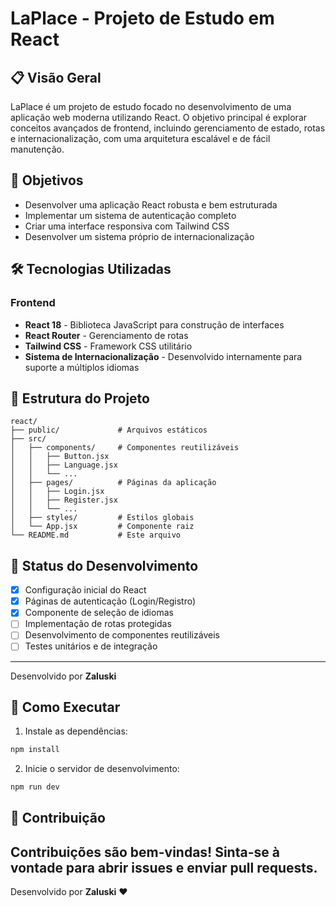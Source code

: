 # LaPlace - Projeto de Estudo em React

## 📋 Visão Geral
LaPlace é um projeto de estudo focado no desenvolvimento de uma aplicação web moderna utilizando React. O objetivo principal é explorar conceitos avançados de frontend, incluindo gerenciamento de estado, rotas e internacionalização, com uma arquitetura escalável e de fácil manutenção.

## 🎯 Objetivos
- Desenvolver uma aplicação React robusta e bem estruturada
- Implementar um sistema de autenticação completo
- Criar uma interface responsiva com Tailwind CSS
- Desenvolver um sistema próprio de internacionalização

## 🛠️ Tecnologias Utilizadas

### Frontend
- **React 18** - Biblioteca JavaScript para construção de interfaces
- **React Router** - Gerenciamento de rotas
- **Tailwind CSS** - Framework CSS utilitário
- **Sistema de Internacionalização** - Desenvolvido internamente para suporte a múltiplos idiomas

## 📂 Estrutura do Projeto

```
react/
├── public/             # Arquivos estáticos
├── src/
│   ├── components/     # Componentes reutilizáveis
│   │   ├── Button.jsx
│   │   ├── Language.jsx
│   │   └── ...
│   ├── pages/          # Páginas da aplicação
│   │   ├── Login.jsx
│   │   ├── Register.jsx
│   │   └── ...
│   ├── styles/         # Estilos globais
│   └── App.jsx         # Componente raiz
└── README.md           # Este arquivo
```

## 🚧 Status do Desenvolvimento
- [x] Configuração inicial do React
- [x] Páginas de autenticação (Login/Registro)
- [x] Componente de seleção de idiomas
- [ ] Implementação de rotas protegidas
- [ ] Desenvolvimento de componentes reutilizáveis
- [ ] Testes unitários e de integração

---
Desenvolvido por **Zaluski**

## 🚀 Como Executar

1. Instale as dependências:
```bash
npm install
```

2. Inicie o servidor de desenvolvimento:
```bash
npm run dev
```

## 🤝 Contribuição
Contribuições são bem-vindas! Sinta-se à vontade para abrir issues e enviar pull requests.
---
Desenvolvido por **Zaluski** ❤️ 
